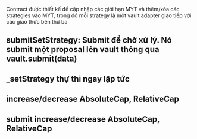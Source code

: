 Contract được thiết kế để cập nhập các giới hạn MYT và thêm/xóa các strategies vào MYT, trong đó mỗi strategy là một vault adapter giao tiếp với các giao thức bên thứ ba

## submitSetStrategy: Submit để chờ xử lý. Nó submit một proposal lên vault thông qua vault.submit(data)

## \_setStrategy thự thi ngay lập tức

## increase/decrease AbsoluteCap, RelativeCap

## submit increase/decrease AbsoluteCap, RelativeCap
